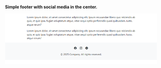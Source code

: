 **Simple footer with social media in the center.**

<img src="screenshot.png" alt="webkit-pro" style="width: 800px;">
